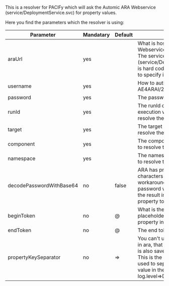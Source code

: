 This is a resolver for PACIFy which will ask the Automic ARA Webservice (service/DeploymentService.svc) for property values.

Here you find the parameters which the resolver is using:

| Parameter | Mandatary  | Default  | Description |
| ----------| ---------- | -------- | ----------- |
| araUrl  | yes  |  | What is host url of the ARA Webservice e.g. http://host:port . The service name (service/DeploymentService.svc) is hard coded, so you don't have to specify it. |
| username  | yes  |  | How to authenticate. e.g. AE4ARAI/2/OPPERMANS002/ARA |
| password  | yes  |  | The password token. |
| runId  | yes  |  | The runId of the running execution where you want to resolve the properties from. |
| target  | yes  |  | The target where you want to resolve the properties from. |
| component  | yes  |  | The component where you want to resolve the properties from. |
| namespace  | yes  |  | The namespace where you want to resolve the properties from. |
| decodePasswordWithBase64  | no  | false | ARA has problems with special characters in passwords. This is a workaround for that. Encode your password with base64, than save the result in ARA and set this property to true. |
| beginToken  | no  | @ | What is the begin token of a placeholder if you reference a property in a value. |
| endToken    | no  | @  | The end token of a placeholder. |
| propertyKeySeparator | no  | =>  | You can't use "." in property key's in ara, that why the property key is also saved in the value field. This is the separator which is used to separate the key from the value in the value column. E.g. log.level=>DEBUG |
